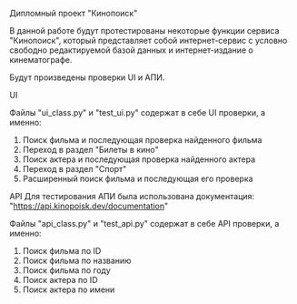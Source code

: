 Дипломный проект "Кинопоиск"

В данной работе будут протестированы некоторые функции сервиса "Кинопоиск", который представляет собой интернет-сервис с условно свободно редактируемой базой данных и интернет-издание о кинематографе.

Будут произведены проверки UI и АПИ.

UI

Файлы "ui_class.py" и "test_ui.py" содержат в себе UI проверки, а именно:
1. Поиск фильма и последующая проверка найденного фильма
2. Переход в раздел "Билеты в кино"
3. Поиск актера и последующая проверка найденного актера
4. Переход в раздел "Спорт"
5. Расширенный поиск фильма и последующая его проверка

API 
Для тестирования АПИ была использована документация: "https://api.kinopoisk.dev/documentation"

Файлы "api_class.py" и "test_api.py" содержат в себе API проверки, а именно:
1. Поиск фильма по ID
2. Поиск фильма по названию
3. Поиск фильма по году
4. Поиск актера по ID
5. Поиск актера по имени


